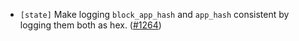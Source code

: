 - `[state]` Make logging `block_app_hash` and `app_hash` consistent by logging them both as hex.
  ([\#1264](https://github.com/depinnetwork/por-consensus/pull/1264))
